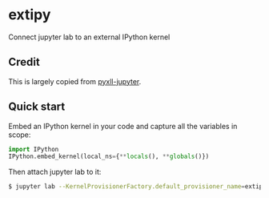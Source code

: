 # extipy

Connect jupyter lab to an external IPython kernel

## Credit

This is largely copied from [pyxll-jupyter](https://github.com/pyxll/pyxll-jupyter).

## Quick start

Embed an IPython kernel in your code and capture all the variables in scope:

```python
import IPython
IPython.embed_kernel(local_ns={**locals(), **globals()})
```

Then attach jupyter lab to it:

```bash
$ jupyter lab --KernelProvisionerFactory.default_provisioner_name=extipy-provisioner
```
